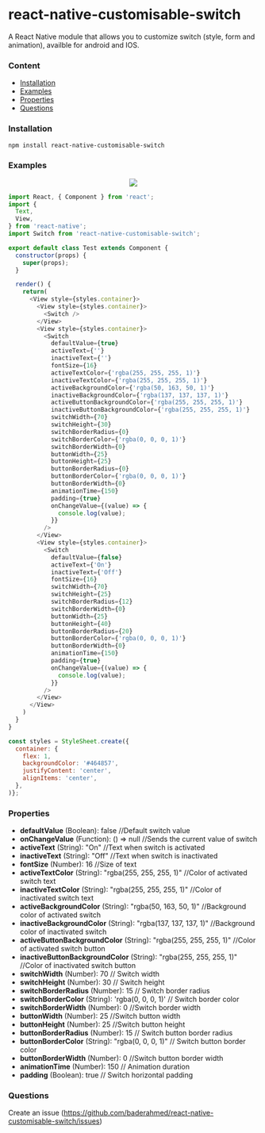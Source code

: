 # react-native-customisable-switch
A React Native module that allows you to customize switch (style, form and animation), availble for android and IOS.

### Content
- [Installation](#installation)
- [Examples](#usage-example)
- [Properties](#properties)
- [Questions](#questions)

### Installation
```bash
npm install react-native-customisable-switch
```

### Examples
<p align="center">
    <img src="./examples.gif" />
</p>

```javascript
import React, { Component } from 'react';
import {
  Text,
  View,
} from 'react-native';
import Switch from 'react-native-customisable-switch';

export default class Test extends Component {
  constructor(props) {
    super(props);
  }

  render() {
    return(
      <View style={styles.container}>
        <View style={styles.container}>
          <Switch />
        </View>
        <View style={styles.container}>
          <Switch
            defaultValue={true}
            activeText={''}
            inactiveText={''}
            fontSize={16}
            activeTextColor={'rgba(255, 255, 255, 1)'}
            inactiveTextColor={'rgba(255, 255, 255, 1)'}
            activeBackgroundColor={'rgba(50, 163, 50, 1)'}
            inactiveBackgroundColor={'rgba(137, 137, 137, 1)'}
            activeButtonBackgroundColor={'rgba(255, 255, 255, 1)'}
            inactiveButtonBackgroundColor={'rgba(255, 255, 255, 1)'}
            switchWidth={70}
            switchHeight={30}
            switchBorderRadius={0}
            switchBorderColor={'rgba(0, 0, 0, 1)'}
            switchBorderWidth={0}
            buttonWidth={25}
            buttonHeight={25}
            buttonBorderRadius={0}
            buttonBorderColor={'rgba(0, 0, 0, 1)'}
            buttonBorderWidth={0}
            animationTime={150}
            padding={true}
            onChangeValue={(value) => {
              console.log(value);
            }}
          />
        </View>  
        <View style={styles.container}>
          <Switch 
            defaultValue={false}
            activeText={'On'}
            inactiveText={'Off'}
            fontSize={16}
            switchWidth={70}
            switchHeight={25}
            switchBorderRadius={12}
            switchBorderWidth={0}
            buttonWidth={25}
            buttonHeight={40}
            buttonBorderRadius={20}
            buttonBorderColor={'rgba(0, 0, 0, 1)'}
            buttonBorderWidth={0}
            animationTime={150}
            padding={true}
            onChangeValue={(value) => {
              console.log(value);
            }}
          />
        </View>
      </View>
    )
  }
}

const styles = StyleSheet.create({
  container: {
    flex: 1,
    backgroundColor: '#464857',
    justifyContent: 'center',
    alignItems: 'center',
  },
)};
```
### Properties
* **defaultValue** (Boolean): false //Default switch value<br />
* **onChangeValue** (Function): () => null //Sends the current value of switch
* **activeText** (String): "On" //Text when switch is activated<br />
* **inactiveText** (String): "Off" //Text when switch is inactivated<br />
* **fontSize** (Number): 16 //Size of text<br />
* **activeTextColor** (String): "rgba(255, 255, 255, 1)" //Color of activated switch text<br />
* **inactiveTextColor** (String): "rgba(255, 255, 255, 1)" //Color of inactivated switch text<br />
* **activeBackgroundColor** (String): "rgba(50, 163, 50, 1)" //Background color of activated switch<br />
* **inactiveBackgroundColor** (String): "rgba(137, 137, 137, 1)" //Background color of inactivated switch<br />
* **activeButtonBackgroundColor** (String): "rgba(255, 255, 255, 1)"  //Color of activated switch button<br />
* **inactiveButtonBackgroundColor** (String): "rgba(255, 255, 255, 1)"  //Color of inactivated switch button<br />
* **switchWidth** (Number): 70 // Switch width<br />
* **switchHeight** (Number): 30 // Switch height<br />
* **switchBorderRadius** (Number): 15 // Switch border radius<br /> 
* **switchBorderColor** (String): 'rgba(0, 0, 0, 1)' // Switch border color<br /> 
* **switchBorderWidth** (Number): 0 //Switch border width<br /> 
* **buttonWidth** (Number): 25 //Switch button width<br />
* **buttonHeight** (Number): 25 //Switch button height<br />
* **buttonBorderRadius** (Number): 15 // Switch button border radius<br />
* **buttonBorderColor** (String): "rgba(0, 0, 0, 1)" // Switch button border color<br />
* **buttonBorderWidth** (Number): 0 //Switch button border width<br />
* **animationTime** (Number): 150 // Animation duration<br />
* **padding** (Boolean): true // Switch horizontal padding<br />

### Questions
Create an issue (https://github.com/baderahmed/react-native-customisable-switch/issues)